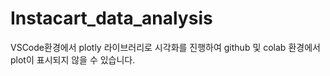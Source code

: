 # Instacart_data_analysis

VSCode환경에서 plotly 라이브러리로 시각화를 진행하여 github 및 colab 환경에서 plot이 표시되지 않을 수 있습니다.
